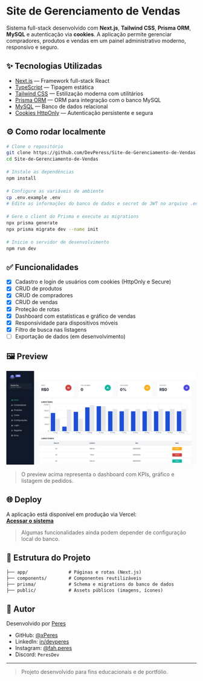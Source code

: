 
# Site de Gerenciamento de Vendas

Sistema full-stack desenvolvido com **Next.js**, **Tailwind CSS**, **Prisma ORM**, **MySQL** e autenticação via **cookies**. A aplicação permite gerenciar compradores, produtos e vendas em um painel administrativo moderno, responsivo e seguro.

## ✨ Tecnologias Utilizadas

- [Next.js](https://nextjs.org/) — Framework full-stack React
- [TypeScript](https://www.typescriptlang.org/) — Tipagem estática
- [Tailwind CSS](https://tailwindcss.com/) — Estilização moderna com utilitários
- [Prisma ORM](https://www.prisma.io/) — ORM para integração com o banco MySQL
- [MySQL](https://www.mysql.com/) — Banco de dados relacional
- [Cookies HttpOnly](https://developer.mozilla.org/en-US/docs/Web/HTTP/Cookies) — Autenticação persistente e segura

## ⚙️ Como rodar localmente

```bash
# Clone o repositório
git clone https://github.com/DevPeress/Site-de-Gerenciamento-de-Vendas
cd Site-de-Gerenciamento-de-Vendas

# Instale as dependências
npm install

# Configure as variáveis de ambiente
cp .env.example .env
# Edite as informações do banco de dados e secret de JWT no arquivo .env

# Gere o client do Prisma e execute as migrations
npx prisma generate
npx prisma migrate dev --name init

# Inicie o servidor de desenvolvimento
npm run dev
```

## ✅ Funcionalidades

- [x] Cadastro e login de usuários com cookies (HttpOnly e Secure)
- [x] CRUD de produtos
- [x] CRUD de compradores
- [x] CRUD de vendas
- [x] Proteção de rotas
- [x] Dashboard com estatísticas e gráfico de vendas
- [x] Responsividade para dispositivos móveis
- [x] Filtro de busca nas listagens
- [ ] Exportação de dados (em desenvolvimento)

## 🖼️ Preview

![Preview do sistema](./public/preview.jpg)

> O preview acima representa o dashboard com KPIs, gráfico e listagem de pedidos.

## 🌐 Deploy

A aplicação está disponível em produção via Vercel:  
**[Acessar o sistema](https://site-de-gerenciamento-de-vendas.vercel.app/)**

> Algumas funcionalidades ainda podem depender de configuração local do banco.

## 📁 Estrutura do Projeto

```
├── app/               # Páginas e rotas (Next.js)
├── components/        # Componentes reutilizáveis
├── prisma/            # Schema e migrations do banco de dados
├── public/            # Assets públicos (imagens, ícones)
```

## 👤 Autor

Desenvolvido por [Peres](https://github.com/xPeres)

- GitHub: [@xPeres](https://github.com/xPeres)
- LinkedIn: [in/devperes](https://linkedin.com/in/devperes)
- Instagram: [@fah.peres](https://instagram.com/fah.peres)
- Discord: `PeresDev`

---

> Projeto desenvolvido para fins educacionais e de portfólio.
